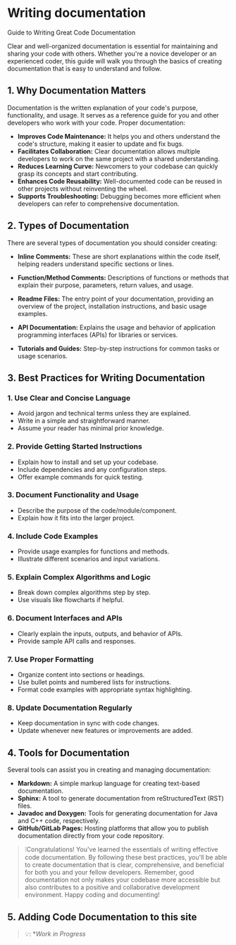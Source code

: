 # Writing documentation
Guide to Writing Great Code Documentation

Clear and well-organized documentation is essential for maintaining and sharing your code with others. Whether you're a novice developer or an experienced coder, this guide will walk you through the basics of creating documentation that is easy to understand and follow.

## 1. Why Documentation Matters

Documentation is the written explanation of your code's purpose, functionality, and usage. It serves as a reference guide for you and other developers who work with your code. Proper documentation:

- **Improves Code Maintenance:** It helps you and others understand the code's structure, making it easier to update and fix bugs.
- **Facilitates Collaboration:** Clear documentation allows multiple developers to work on the same project with a shared understanding.
- **Reduces Learning Curve:** Newcomers to your codebase can quickly grasp its concepts and start contributing.
- **Enhances Code Reusability:** Well-documented code can be reused in other projects without reinventing the wheel.
- **Supports Troubleshooting:** Debugging becomes more efficient when developers can refer to comprehensive documentation.

## 2. Types of Documentation

There are several types of documentation you should consider creating:

- **Inline Comments:** These are short explanations within the code itself, helping readers understand specific sections or lines.

- **Function/Method Comments:** Descriptions of functions or methods that explain their purpose, parameters, return values, and usage.

- **Readme Files:** The entry point of your documentation, providing an overview of the project, installation instructions, and basic usage examples.

- **API Documentation:** Explains the usage and behavior of application programming interfaces (APIs) for libraries or services.

- **Tutorials and Guides:** Step-by-step instructions for common tasks or usage scenarios.

## 3. Best Practices for Writing Documentation

### 1. Use Clear and Concise Language

- Avoid jargon and technical terms unless they are explained.
- Write in a simple and straightforward manner.
- Assume your reader has minimal prior knowledge.

### 2. Provide Getting Started Instructions

- Explain how to install and set up your codebase.
- Include dependencies and any configuration steps.
- Offer example commands for quick testing.

### 3. Document Functionality and Usage

- Describe the purpose of the code/module/component.
- Explain how it fits into the larger project.

### 4. Include Code Examples

- Provide usage examples for functions and methods.
- Illustrate different scenarios and input variations.

### 5. Explain Complex Algorithms and Logic

- Break down complex algorithms step by step.
- Use visuals like flowcharts if helpful.

### 6. Document Interfaces and APIs

- Clearly explain the inputs, outputs, and behavior of APIs.
- Provide sample API calls and responses.

### 7. Use Proper Formatting

- Organize content into sections or headings.
- Use bullet points and numbered lists for instructions.
- Format code examples with appropriate syntax highlighting.

### 8. Update Documentation Regularly

- Keep documentation in sync with code changes.
- Update whenever new features or improvements are added.

## 4. Tools for Documentation

Several tools can assist you in creating and managing documentation:

- **Markdown:** A simple markup language for creating text-based documentation.
- **Sphinx:** A tool to generate documentation from reStructuredText (RST) files.
- **Javadoc and Doxygen:** Tools for generating documentation for Java and C++ code, respectively.
- **GitHub/GitLab Pages:** Hosting platforms that allow you to publish documentation directly from your code repository.

> ❕Congratulations! You've learned the essentials of writing effective code documentation. By following these best practices, you'll be able to create documentation that is clear, comprehensive, and beneficial for both you and your fellow developers. Remember, good documentation not only makes your codebase more accessible but also contributes to a positive and collaborative development environment. Happy coding and documenting!

## 5. Adding Code Documentation to this site

> 💡: **Work in Progress*